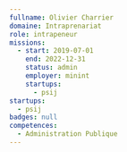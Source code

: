 ```yaml
---
fullname: Olivier Charrier
domaine: Intraprenariat
role: intrapeneur
missions:
  - start: 2019-07-01
    end: 2022-12-31
    status: admin
    employer: minint
    startups:
      - psij
startups:
  - psij
badges: null
competences:
  - Administration Publique
---
```

